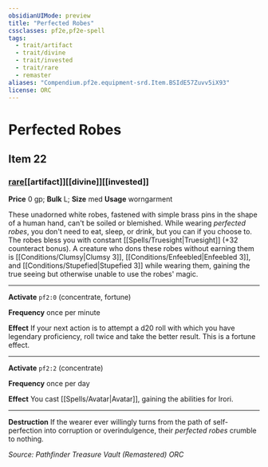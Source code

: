```yaml
---
obsidianUIMode: preview
title: "Perfected Robes"
cssclasses: pf2e,pf2e-spell
tags:
  - trait/artifact
  - trait/divine
  - trait/invested
  - trait/rare
  - remaster
aliases: "Compendium.pf2e.equipment-srd.Item.BSIdE57Zuvv5iX93"
license: ORC
---
```

# Perfected Robes
## Item 22
### [rare](rare "Rare Rarity Trait")[[artifact]][[divine]][[invested]]


**Price** 0 gp; 
**Bulk** L; **Size** med
**Usage** worngarment

These unadorned white robes, fastened with simple brass pins in the shape of a human hand, can't be soiled or blemished. While wearing _perfected robes_, you don't need to eat, sleep, or drink, but you can if you choose to. The robes bless you with constant [[Spells/Truesight|Truesight]] (+32 counteract bonus). A creature who dons these robes without earning them is [[Conditions/Clumsy|Clumsy 3]], [[Conditions/Enfeebled|Enfeebled 3]], and [[Conditions/Stupefied|Stupefied 3]] while wearing them, gaining the true seeing but otherwise unable to use the robes' magic.

* * *

**Activate** `pf2:0` (concentrate, fortune)

**Frequency** once per minute

**Effect** If your next action is to attempt a d20 roll with which you have legendary proficiency, roll twice and take the better result. This is a fortune effect.

* * *

**Activate** `pf2:2` (concentrate)

**Frequency** once per day

**Effect** You cast [[Spells/Avatar|Avatar]], gaining the abilities for Irori.

* * *

**Destruction** If the wearer ever willingly turns from the path of self-perfection into corruption or overindulgence, their _perfected robes_ crumble to nothing.

*Source: Pathfinder Treasure Vault (Remastered)*
*ORC*